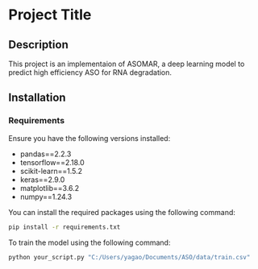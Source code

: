 # Project Title

## Description
This project is an implementaion of ASOMAR, a deep learning model to predict high efficiency ASO for RNA degradation.

## Installation

### Requirements
Ensure you have the following versions installed:

- pandas==2.2.3
- tensorflow==2.18.0
- scikit-learn==1.5.2
- keras==2.9.0
- matplotlib==3.6.2
- numpy==1.24.3

You can install the required packages using the following command:

```bash
pip install -r requirements.txt
```

To train the model using the following command:

```bash
python your_script.py "C:/Users/yagao/Documents/ASO/data/train.csv"
```

